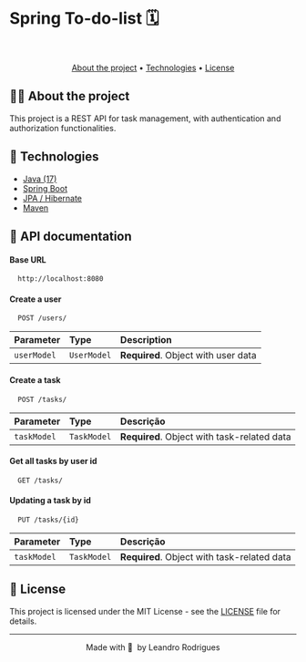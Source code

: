 # Spring To-do-list 🗓️

<br>

<p align="center">
  <a href="#-about-the-project">About the project</a> •
  <a href="#-technologies">Technologies</a> •  
<a href="#-license">License</a>

</p>

## 👩‍💻 About the project

This project is a REST API for task management, with authentication and authorization functionalities.

## 🚀 Technologies 

- [Java (17)](https://www.oracle.com/java/)  
- [Spring Boot](https://spring.io/projects/spring-boot)  
- [JPA / Hibernate](https://hibernate.org/)  
- [Maven](https://maven.apache.org/)  

## 📃 API documentation

#### Base URL

```https
  http://localhost:8080
```

#### Create a user

```https
  POST /users/
```

| Parameter   | Type       | Description                       |
| :---------- | :--------- | :---------------------------------- |
| `userModel` | `UserModel` | **Required**. Object with user data |

#### Create a task

```https
  POST /tasks/
```

| Parameter   | Type       | Descrição                           |
| :---------- | :--------- | :---------------------------------- |
| `taskModel` | `TaskModel` |  **Required**. Object with task-related data |

#### Get all tasks by user id

```https
  GET /tasks/
```

#### Updating a task by id

```https
  PUT /tasks/{id}
```
| Parameter   | Type       | Descrição                           |
| :---------- | :--------- | :---------------------------------- |
| `taskModel` | `TaskModel` |  **Required**. Object with task-related data |
 

## 📝 License

This project is licensed under the MIT License - see the [LICENSE](LICENSE) file for details.

---

<p align="center">
  Made with 💜&nbsp; by  Leandro Rodrigues
</p>

